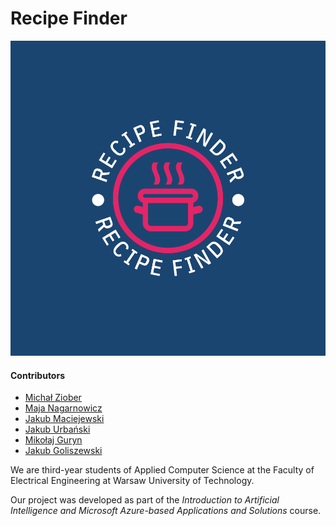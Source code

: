 
# Recipe Finder
![Our logo](https://github.com/Majkel572/AzureRecipeFinder/blob/mobile-app/app/src/debug/res/drawable/logo_color.png)
#### Contributors

- [Michał Ziober](https://github.com/micha5555)
- [Maja Nagarnowicz](https://github.com/nebraszka)
- [Jakub Maciejewski](https://github.com/PiorunPL)
- [Jakub Urbański](https://github.com/urbanski220)
- [Mikołaj Guryn](https://github.com/Majkel572)
- [Jakub Goliszewski](https://github.com/jgoliszewski)

We are third-year students of Applied Computer Science at the Faculty of Electrical Engineering at Warsaw University of Technology.

Our project was developed as part of the *Introduction to Artificial Intelligence and Microsoft Azure-based Applications and Solutions* course.
